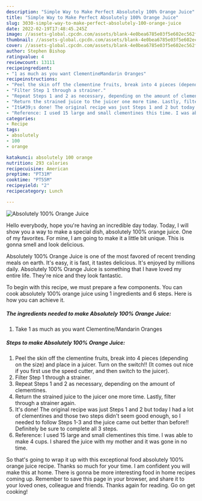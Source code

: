 ```yaml
---
description: "Simple Way to Make Perfect Absolutely 100% Orange Juice"
title: "Simple Way to Make Perfect Absolutely 100% Orange Juice"
slug: 3030-simple-way-to-make-perfect-absolutely-100-orange-juice
date: 2022-02-19T17:48:45.245Z
image: //assets-global.cpcdn.com/assets/blank-4e0bea6785e03f5e602ec562f230caae08da540cada707380b4fe1bbebba43da.png
thumbnail: //assets-global.cpcdn.com/assets/blank-4e0bea6785e03f5e602ec562f230caae08da540cada707380b4fe1bbebba43da.png
cover: //assets-global.cpcdn.com/assets/blank-4e0bea6785e03f5e602ec562f230caae08da540cada707380b4fe1bbebba43da.png
author: Stephen Bishop
ratingvalue: 4
reviewcount: 13111
recipeingredient:
- "1 as much as you want ClementineMandarin Oranges"
recipeinstructions:
- "Peel the skin off the clementine fruits, break into 4 pieces (depending on the size) and place in a juicer. Turn on the switch!! (It comes out nice if you first use the speed cutter, and then switch to the juicer)."
- "Filter Step 1 through a strainer."
- "Repeat Steps 1 and 2 as necessary, depending on the amount of clementines."
- "Return the strained juice to the juicer one more time. Lastly, filter through a strainer again."
- "It&#39;s done! The original recipe was just Steps 1 and 2 but today I had a lot of clementines and those two steps didn&#39;t seem good enough, so I needed to follow Steps 1-3 and the juice came out better than before!! Definitely be sure to complete all 3 steps."
- "Reference: I used 15 large and small clementines this time. I was able to make 4 cups. I shared the juice with my mother and it was gone in no time."
categories:
- Recipe
tags:
- absolutely
- 100
- orange

katakunci: absolutely 100 orange 
nutrition: 293 calories
recipecuisine: American
preptime: "PT31M"
cooktime: "PT55M"
recipeyield: "2"
recipecategory: Lunch

---
```



![Absolutely 100% Orange Juice](//assets-global.cpcdn.com/assets/blank-4e0bea6785e03f5e602ec562f230caae08da540cada707380b4fe1bbebba43da.png)

Hello everybody, hope you're having an incredible day today. Today, I will show you a way to make a special dish, absolutely 100% orange juice. One of my favorites. For mine, I am going to make it a little bit unique. This is gonna smell and look delicious.

Absolutely 100% Orange Juice is one of the most favored of recent trending meals on earth. It's easy, it is fast, it tastes delicious. It's enjoyed by millions daily. Absolutely 100% Orange Juice is something that I have loved my entire life. They're nice and they look fantastic.




To begin with this recipe, we must prepare a few components. You can cook absolutely 100% orange juice using 1 ingredients and 6 steps. Here is how you can achieve it.

<!--inarticleads1-->

##### The ingredients needed to make Absolutely 100% Orange Juice:

1. Take 1 as much as you want Clementine/Mandarin Oranges




<!--inarticleads2-->

##### Steps to make Absolutely 100% Orange Juice:

1. Peel the skin off the clementine fruits, break into 4 pieces (depending on the size) and place in a juicer. Turn on the switch!! (It comes out nice if you first use the speed cutter, and then switch to the juicer).
1. Filter Step 1 through a strainer.
1. Repeat Steps 1 and 2 as necessary, depending on the amount of clementines.
1. Return the strained juice to the juicer one more time. Lastly, filter through a strainer again.
1. It&#39;s done! The original recipe was just Steps 1 and 2 but today I had a lot of clementines and those two steps didn&#39;t seem good enough, so I needed to follow Steps 1-3 and the juice came out better than before!! Definitely be sure to complete all 3 steps.
1. Reference: I used 15 large and small clementines this time. I was able to make 4 cups. I shared the juice with my mother and it was gone in no time.




So that's going to wrap it up with this exceptional food absolutely 100% orange juice recipe. Thanks so much for your time. I am confident you will make this at home. There is gonna be more interesting food in home recipes coming up. Remember to save this page in your browser, and share it to your loved ones, colleague and friends. Thanks again for reading. Go on get cooking!
